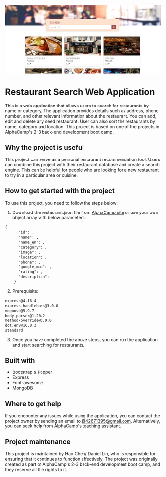 ![This is a showcase image](/images/showcase.png "This is a showcase image.")
# Restaurant Search Web Application
 This is a web application that allows users to search for restaurants by name or category. The application provides details such as address, phone number, and other relevant information about the restaurant. You can add, edit and delete any seed restaurant. User can also sort the restaurants by name, category and location. This project is based on one of the projects in AlphaCamp's 2-3 back-end development boot camp.

## Why the project is useful
  This project can serve as a personal restaurant recommendation tool. Users can combine this project with their restaurant database and create a search engine. This can be helpful for people who are looking for a new restaurant to try in a particular area or cuisine.

## How to get started with the project
 To use this project, you need to follow the steps below:
1. Download the restaurant.json file from [AlphaCamp site](https://drive.google.com/open?id=1W-BD9-c8zJRYCwAD8yhqQdLwcUdN8GZi) or use your own object array with below parameters:
```
{
      "id": ,
      "name": ,
      "name_en": ,
      "category": ,
      "image": ,
      "location": ,
      "phone": ,
      "google_map": ,
      "rating": ,
      "description": 
    }
```
2. Prerequisite:
```
express@4.16.4
express-handlebars@3.0.0
mogoose@5.9.7
body-parser@1.20.2
method-override@3.0.0
dot.env@16.0.3
standard
```
3. Once you have completed the above steps, you can run the application and start searching for restaurants.

## Built with
* Bootstrap & Popper
* Express
* Font-awesome
* MongoDB

## Where to get help
 If you encounter any issues while using the application, you can contact the project owner by sending an email to j842671395@gmail.com. Alternatively, you can seek help from AlphaCamp's teaching assistant.

## Project maintenance
 This project is maintained by Hao Chen/ Daniel Lin, who is responsible for ensuring that it continues to function effectively. The project was originally created as part of AlphaCamp's 2-3 back-end development boot camp, and they reserve all the rights to it.